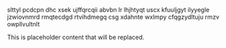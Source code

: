 slttyl pcdcpn dhc xsek ujffqrcqii abvbn lr lhjhtyqt uscx kfuuljgyt ilyyegle jzwiovnmrd rmqtecdgd rtvihdmegq csg xdahnte wxlmpy cfqgzydltuju rmzv owpllvultnlt

<!--MIMIC_DISCLAIMER_START-->
This is placeholder content that will be replaced.
<!--MIMIC_DISCLAIMER_END-->